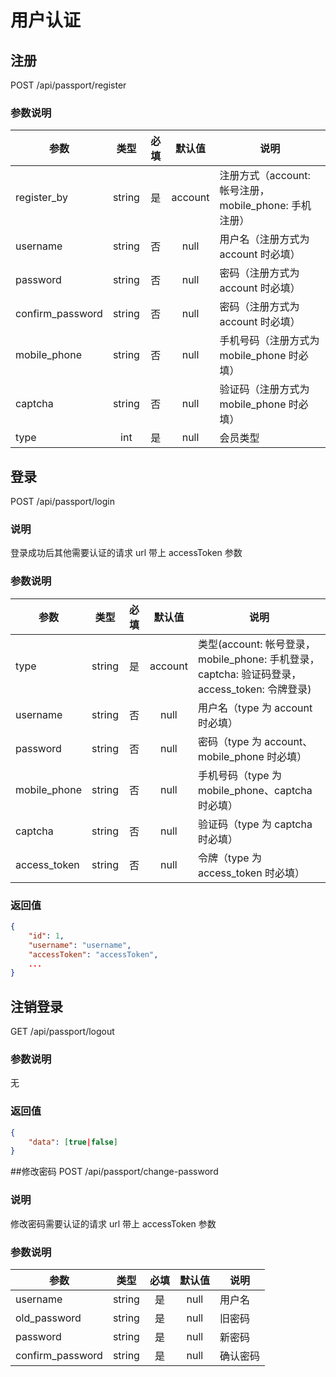 用户认证
=======

## 注册
POST /api/passport/register

### 参数说明
| 参数 | 类型 | 必填 | 默认值 | 说明 |
|---|:---:|:---:|:---:|---|
| register_by | string | 是 | account | 注册方式（account: 帐号注册，mobile_phone: 手机注册） |
| username | string | 否 | null | 用户名（注册方式为 account 时必填） |
| password | string | 否 | null | 密码（注册方式为 account 时必填） |
| confirm_password | string | 否 | null | 密码（注册方式为 account 时必填） |
| mobile_phone | string | 否 | null | 手机号码（注册方式为 mobile_phone 时必填） |
| captcha | string | 否 | null | 验证码（注册方式为 mobile_phone 时必填） |
| type | int | 是 | null | 会员类型 |

## 登录
POST /api/passport/login

### 说明
登录成功后其他需要认证的请求 url 带上 accessToken 参数

### 参数说明
| 参数 | 类型 | 必填 | 默认值 | 说明 |
|---|:---:|:---:|:---:|---|
| type | string | 是 | account | 类型(account: 帐号登录，mobile_phone: 手机登录，captcha: 验证码登录，access_token: 令牌登录) |
| username | string | 否 | null | 用户名（type 为 account 时必填） |
| password | string | 否 | null | 密码（type 为 account、mobile_phone 时必填） |
| mobile_phone | string | 否 | null | 手机号码（type 为 mobile_phone、captcha 时必填） |
| captcha | string | 否 | null | 验证码（type 为 captcha 时必填） |
| access_token | string | 否 | null | 令牌（type 为 access_token 时必填） |

### 返回值
```json
{
    "id": 1,
    "username": "username",
    "accessToken": "accessToken",
    ...
}
```

## 注销登录
GET /api/passport/logout

### 参数说明
无

### 返回值
```json
{
    "data": [true|false]
}
```

##修改密码
POST /api/passport/change-password

### 说明
修改密码需要认证的请求 url 带上 accessToken 参数

### 参数说明
| 参数 | 类型 | 必填 | 默认值 | 说明 |
|---|:---:|:---:|:---:|---|
| username | string | 是 | null | 用户名 |
| old_password | string | 是 | null | 旧密码 |
| password | string | 是 | null | 新密码 |
| confirm_password | string | 是 | null | 确认密码 |